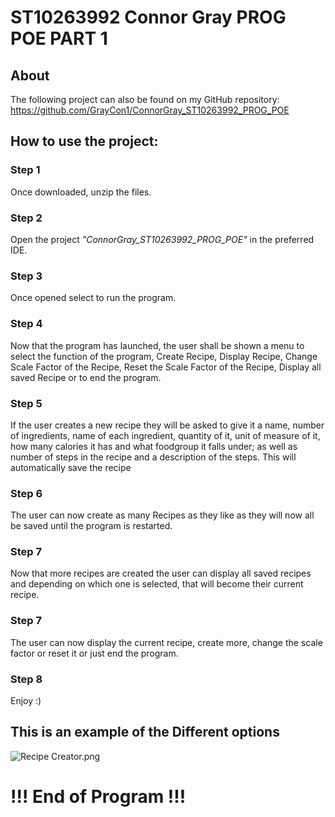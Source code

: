 # ST10263992 Connor Gray PROG POE PART 1

## About
The following project can also be found on my GitHub repository: https://github.com/GrayCon1/ConnorGray_ST10263992_PROG_POE

## How to use the project:
### Step 1
Once downloaded, unzip the files.

### Step 2
Open the project _"ConnorGray_ST10263992_PROG_POE"_ in the preferred IDE.

### Step 3
Once opened select to run the program. 

### Step 4 
Now that the program has launched, the user shall be shown a menu to select the function of the program, Create Recipe, Display Recipe, Change Scale Factor of the Recipe, Reset the Scale Factor of the Recipe, Display all saved Recipe or to end the program.

### Step 5
If the user creates a new recipe they will be asked to give it a name, number of ingredients, name of each ingredient, quantity of it, unit of measure of it, how many calories it has and what foodgroup it falls under; as well as number of steps in the recipe and a description of the steps. This will automatically save the recipe

### Step 6
The user can now create as many Recipes as they like as they will now all be saved until the program is restarted.

### Step 7
Now that more recipes are created the user can display all saved recipes and depending on which one is selected, that will become their current recipe.

### Step 7
The user can now display the current recipe, create more, change the scale factor or reset it or just end the program.

### Step 8
Enjoy :)

## This is an example of the Different options
<img src="/Images/Recipe_Creator.png" alt="Recipe Creator.png"/>

# !!! End of Program !!!
